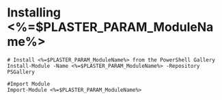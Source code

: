 # Installing <%=$PLASTER_PARAM_ModuleName%>

    # Install <%=$PLASTER_PARAM_ModuleName%> from the PowerShell Gallery
    Install-Module -Name <%=$PLASTER_PARAM_ModuleName%> -Repository PSGallery

    #Import Module
    Import-Module <%=$PLASTER_PARAM_ModuleName%>